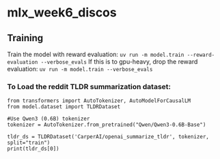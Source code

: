 # mlx_week6_discos

## Training
Train the model with reward evaluation:
`uv run -m model.train --reward-evaluation --verbose_evals`
If this is to gpu-heavy, drop the reward evaluation:
`uv run -m model.train --verbose_evals`

### To Load the reddit TLDR summarization dataset:
```
from transformers import AutoTokenizer, AutoModelForCausalLM
from model.dataset import TLDRDataset

#Use Qwen3 (0.6B) tokenizer
tokenizer = AutoTokenizer.from_pretrained("Qwen/Qwen3-0.6B-Base")

tldr_ds = TLDRDataset('CarperAI/openai_summarize_tldr', tokenizer, split="train")
print(tldr_ds[0])  
```

